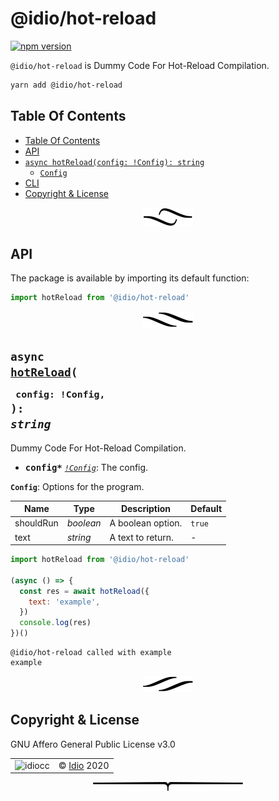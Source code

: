 # @idio/hot-reload

[![npm version](https://badge.fury.io/js/@idio/hot-reload.svg)](https://www.npmjs.com/package/@idio/hot-reload)

`@idio/hot-reload` is Dummy Code For Hot-Reload Compilation.

```sh
yarn add @idio/hot-reload
```

## Table Of Contents

- [Table Of Contents](#table-of-contents)
- [API](#api)
- [`async hotReload(config: !Config): string`](#async-mynewpackageconfig-config-string)
  * [`Config`](#type-config)
- [CLI](#cli)
- [Copyright & License](#copyright--license)

<p align="center"><a href="#table-of-contents">
  <img src="/.documentary/section-breaks/0.svg?sanitize=true">
</a></p>

## API

The package is available by importing its default function:

```js
import hotReload from '@idio/hot-reload'
```

<p align="center"><a href="#table-of-contents">
  <img src="/.documentary/section-breaks/1.svg?sanitize=true">
</a></p>

## <code>async <ins>hotReload</ins>(</code><sub><br/>&nbsp;&nbsp;`config: !Config,`<br/></sub><code>): <i>string</i></code>
Dummy Code For Hot-Reload Compilation.

 - <kbd><strong>config*</strong></kbd> <em><code><a href="#type-config" title="Options for the program.">!Config</a></code></em>: The config.

__<a name="type-config">`Config`</a>__: Options for the program.


|   Name    |       Type       |    Description    | Default |
| --------- | ---------------- | ----------------- | ------- |
| shouldRun | <em>boolean</em> | A boolean option. | `true`  |
| text      | <em>string</em>  | A text to return. | -       |

```js
import hotReload from '@idio/hot-reload'

(async () => {
  const res = await hotReload({
    text: 'example',
  })
  console.log(res)
})()
```
```
@idio/hot-reload called with example
example
```

<p align="center"><a href="#table-of-contents">
  <img src="/.documentary/section-breaks/2.svg?sanitize=true">
</a></p>

## Copyright & License

GNU Affero General Public License v3.0

<table>
  <tr>
    <td><img src="https://avatars3.githubusercontent.com/u/38815725?v=4&amp;s=100" alt="idiocc"></td>
    <td>© <a href="https://www.idio.cc">Idio</a> 2020</td>
  </tr>
</table>

<p align="center"><a href="#table-of-contents">
  <img src="/.documentary/section-breaks/-1.svg?sanitize=true">
</a></p>